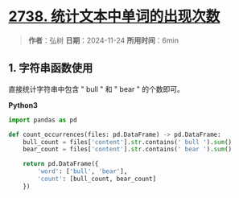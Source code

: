 # [2738. 统计文本中单词的出现次数](https://leetcode.cn/problems/count-occurrences-in-text/description/)

> **作者**：弘树
> **日期**：2024-11-24
> **所用时间**：6min

## 1. 字符串函数使用

直接统计字符串中包含 " bull " 和 " bear " 的个数即可。

**Python3**

```python
import pandas as pd

def count_occurrences(files: pd.DataFrame) -> pd.DataFrame:
    bull_count = files['content'].str.contains(' bull ').sum()
    bear_count = files['content'].str.contains(' bear ').sum()

    return pd.DataFrame({
        'word': ['bull', 'bear'],
        'count': [bull_count, bear_count]
    })
```